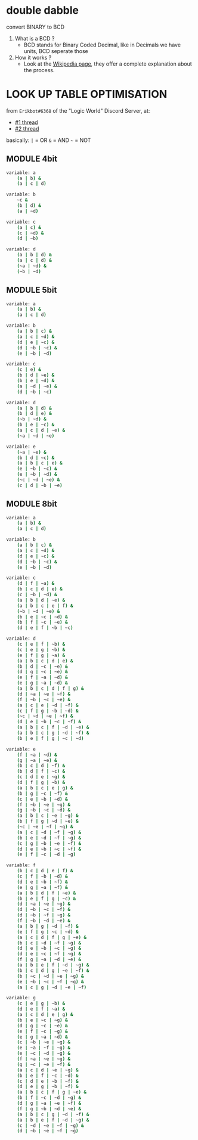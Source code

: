 # double dabble

convert BINARY to BCD

1. What is a BCD ?
   - BCD stands for Binary Coded Decimal, like in Decimals we have units,
     BCD seperate those
2. How it works ?
   - Look at the [Wikipedia page](https://en.wikipedia.org/wiki/Double_dabble), they offer a complete explanation about the process.

# LOOK UP TABLE OPTIMISATION

from `Erikbot#6368` of the "Logic World" Discord Server, at:
- [#1 thread](https://discord.com/channels/401255675264761866/901195561980543007/938075954629185597)
- [#2 thread](https://discord.com/channels/401255675264761866/901195561980543007/938089065738289252)

basically:
`|` = OR
`&` = AND
`~` = NOT

## MODULE 4bit

```bash
variable: a
	(a | b) &
	(a | c | d)

variable: b
	~c &
	(b | d) &
	(a | ~d)

variable: c
	(a | c) &
	(c | ~d) &
	(d | ~b)

variable: d
	(a | b | d) &
	(a | c | d) &
	(~a | ~d) &
	(~b | ~d)
```

## MODULE 5bit

```bash
variable: a
	(a | b) &
	(a | c | d)

variable: b
	(a | b | c) &
	(a | c | ~d) &
	(d | e | ~c) &
	(d | ~b | ~c) &
	(e | ~b | ~d)

variable: c
	(c | e) &
	(b | d | ~e) &
	(b | e | ~d) &
	(a | ~d | ~e) &
	(d | ~b | ~c)

variable: d
	(a | b | d) &
	(b | d | e) &
	(~b | ~d) &
	(b | e | ~c) &
	(a | c | d | ~e) &
	(~a | ~d | ~e)

variable: e
	(~a | ~e) &
	(b | d | ~c) &
	(a | b | c | e) &
	(e | ~b | ~c) &
	(e | ~b | ~d) &
	(~c | ~d | ~e) &
	(c | d | ~b | ~e)
```

## MODULE 8bit

```bash
variable: a
	(a | b) &
	(a | c | d)

variable: b
	(a | b | c) &
	(a | c | ~d) &
	(d | e | ~c) &
	(d | ~b | ~c) &
	(e | ~b | ~d)

variable: c
	(d | f | ~a) &
	(b | c | d | e) &
	(c | ~b | ~d) &
	(a | b | d | ~e) &
	(a | b | c | e | f) &
	(~b | ~d | ~e) &
	(b | e | ~c | ~d) &
	(b | f | ~c | ~e) &
	(d | e | f | ~b | ~c)

variable: d
	(c | e | f | ~b) &
	(c | e | g | ~b) &
	(e | f | g | ~a) &
	(a | b | c | d | e) &
	(b | d | ~c | ~e) &
	(d | g | ~c | ~e) &
	(e | f | ~a | ~d) &
	(e | g | ~a | ~d) &
	(a | b | c | d | f | g) &
	(d | ~a | ~e | ~f) &
	(f | ~b | ~c | ~e) &
	(a | c | e | ~d | ~f) &
	(c | f | g | ~b | ~d) &
	(~c | ~d | ~e | ~f) &
	(d | e | ~b | ~c | ~f) &
	(a | b | c | f | ~d | ~e) &
	(a | b | c | g | ~d | ~f) &
	(b | e | f | g | ~c | ~d)

variable: e
	(f | ~a | ~d) &
	(g | ~a | ~e) &
	(b | c | d | ~f) &
	(b | d | f | ~c) &
	(c | d | e | ~g) &
	(d | f | g | ~b) &
	(a | b | c | e | g) &
	(b | g | ~c | ~f) &
	(c | e | ~b | ~d) &
	(f | ~b | ~e | ~g) &
	(g | ~b | ~c | ~d) &
	(a | b | c | ~e | ~g) &
	(b | f | g | ~d | ~e) &
	(~c | ~e | ~f | ~g) &
	(a | c | ~d | ~f | ~g) &
	(b | e | ~d | ~f | ~g) &
	(c | g | ~b | ~e | ~f) &
	(d | e | ~b | ~c | ~f) &
	(e | f | ~c | ~d | ~g)

variable: f
	(b | c | d | e | f) &
	(c | f | ~b | ~d) &
	(d | e | ~b | ~f) &
	(e | g | ~a | ~f) &
	(a | b | d | f | ~e) &
	(b | e | f | g | ~c) &
	(d | ~a | ~e | ~g) &
	(d | ~b | ~c | ~f) &
	(d | ~b | ~f | ~g) &
	(f | ~b | ~d | ~e) &
	(a | b | g | ~d | ~f) &
	(e | f | g | ~c | ~d) &
	(a | c | d | f | g | ~e) &
	(b | c | ~d | ~f | ~g) &
	(d | e | ~b | ~c | ~g) &
	(d | e | ~c | ~f | ~g) &
	(f | g | ~a | ~d | ~e) &
	(a | b | e | f | ~d | ~g) &
	(b | c | d | g | ~e | ~f) &
	(b | ~c | ~d | ~e | ~g) &
	(e | ~b | ~c | ~f | ~g) &
	(a | c | g | ~d | ~e | ~f)

variable: g
	(c | e | g | ~b) &
	(d | e | f | ~a) &
	(a | c | d | e | g) &
	(b | e | ~c | ~g) &
	(d | g | ~c | ~e) &
	(e | f | ~c | ~g) &
	(e | g | ~a | ~d) &
	(c | ~b | ~e | ~g) &
	(e | ~a | ~f | ~g) &
	(e | ~c | ~d | ~g) &
	(f | ~a | ~e | ~g) &
	(g | ~c | ~e | ~f) &
	(a | c | d | ~e | ~g) &
	(b | e | f | ~c | ~d) &
	(c | d | e | ~b | ~f) &
	(d | e | g | ~b | ~f) &
	(a | b | c | f | g | ~e) &
	(b | f | ~c | ~d | ~g) &
	(d | g | ~a | ~e | ~f) &
	(f | g | ~b | ~d | ~e) &
	(a | b | c | g | ~d | ~f) &
	(a | b | e | f | ~d | ~g) &
	(c | ~d | ~e | ~f | ~g) &
	(d | ~b | ~e | ~f | ~g)
```
